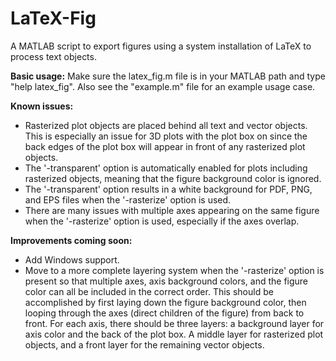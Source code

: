 LaTeX-Fig
=========

A MATLAB script to export figures using a system installation of LaTeX to process text objects.

**Basic usage:**
Make sure the latex\_fig.m file is in your MATLAB path and type "help latex\_fig". Also see the "example.m" file for an example usage case.

**Known issues:**
 - Rasterized plot objects are placed behind all text and vector objects. This is especially an issue for 3D plots with the plot box on since the back edges of the plot box will appear in front of any rasterized plot objects.
 - The '-transparent' option is automatically enabled for plots including rasterized objects, meaning that the figure background color is ignored.
 - The '-transparent' option results in a white background for PDF, PNG, and EPS files when the '-rasterize' option is used.
 - There are many issues with multiple axes appearing on the same figure when the '-rasterize' option is used, especially if the axes overlap.

**Improvements coming soon:**
 - Add Windows support.
 - Move to a more complete layering system when the '-rasterize' option is present so that multiple axes, axis background colors, and the figure color can all be included in the correct order. This should be accomplished by first laying down the figure background color, then looping through the axes (direct children of the figure) from back to front. For each axis, there should be three layers: a background layer for axis color and the back of the plot box. A middle layer for rasterized plot objects, and a front layer for the remaining vector objects.
